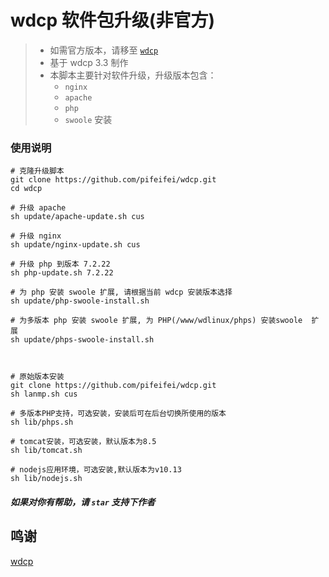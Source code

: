 #  wdcp 软件包升级(非官方)

> * 如需官方版本，请移至 [`wdcp`](https://www.wdcp.net/install.html)
> * 基于 wdcp 3.3 制作
> * 本脚本主要针对软件升级，升级版本包含：
>   * `nginx `
>   * `apache`
>   * `php`
>   * `swoole` 安装
>



### 使用说明

```shell
# 克隆升级脚本
git clone https://github.com/pifeifei/wdcp.git
cd wdcp

# 升级 apache
sh update/apache-update.sh cus

# 升级 nginx
sh update/nginx-update.sh cus

# 升级 php 到版本 7.2.22
sh php-update.sh 7.2.22

# 为 php 安装 swoole 扩展, 请根据当前 wdcp 安装版本选择
sh update/php-swoole-install.sh

# 为多版本 php 安装 swoole 扩展, 为 PHP(/www/wdlinux/phps) 安装swoole  扩展
sh update/phps-swoole-install.sh



# 原始版本安装
git clone https://github.com/pifeifei/wdcp.git
sh lanmp.sh cus

# 多版本PHP支持，可选安装，安装后可在后台切换所使用的版本
sh lib/phps.sh

# tomcat安装，可选安装，默认版本为8.5
sh lib/tomcat.sh

# nodejs应用环境，可选安装,默认版本为v10.13
sh lib/nodejs.sh

```



##### 如果对你有帮助，请 `star` 支持下作者



## 鸣谢
[wdcp](https://www.wdlinux.cn/bbs/thread-63477-1-1.html)